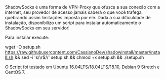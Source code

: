 ShadowSocks é uma forma de VPN-Proxy que ofusca a sua conexão com a internet, seu provedor de acesso jamais saberá o que você trafega, quebrando assim limitações imposta por ele. 
Dada a sua dificuldade de instalação, disponibilizo um script para instalar automaticamente o ShadowSocks em seu servidor!

Para instalar execute:

wget -O setup.sh https://raw.githubusercontent.com/CassianoDev/shadowinstall/master/install.sh && sed -i 's/\r$//' setup.sh && chmod +x setup.sh && ./setup.sh

O Script foi testado em Ubuntu 16.04LTS/18.04LTS/18.10, Debian 9 Stretch e CentOS 7.
